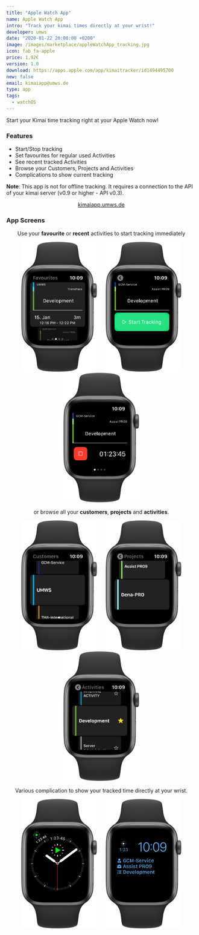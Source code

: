 ```yaml
---
title: "Apple Watch App"
name: Apple Watch App
intro: "Track your kimai times directly at your wrist!"
developer: umws
date: "2020-01-22 20:00:00 +0200"
image: /images/marketplace/appleWatchApp_tracking.jpg
icon: fab fa-apple
price: 1,92€
version: 1.0
download: https://apps.apple.com/app/kimaitracker/id1494495700
new: false
email: kimaiapp@umws.de
type: app
tags:
  - watchOS 
---
```


Start your Kimai time tracking right at your Apple Watch now!

### Features

* Start/Stop tracking
* Set favourites for regular used Activities
* See recent tracked Activities
* Browse your Customers, Projects and Activities
* Complications to show current tracking


**Note**:
This app is not for offline tracking. It requires a connection to the API of your kimai server (v0.9 or higher - API v0.3).

<p style="text-align:center"><a href="https://kimaiapp.umws.de">kimaiapp.umws.de</a></p>

### App Screens

<p style="text-align:center">Use your <strong>favourite</strong> or <strong>recent</strong> activities to start tracking immediately</p>
<p style="text-align:center">
    <img src="/images/marketplace/appleWatchApp_favourites.jpg" width="200" style="margin:0 10px">
    <img src="/images/marketplace/appleWatchApp_start_tracking.jpg" width="200" style="margin:0 10px">
    <img src="/images/marketplace/appleWatchApp_tracking.jpg" width="200" style="margin:0 10px">
</p>    
<p style="text-align:center">or browse all your <strong>customers</strong>, <strong>projects</strong> and <strong>activities</strong>.</p>
<p style="text-align:center">
    <img src="/images/marketplace/appleWatchApp_customers.jpg" width="200" style="margin:0 10px">
    <img src="/images/marketplace/appleWatchApp_projects.jpg" width="200" style="margin:0 10px">
    <img src="/images/marketplace/appleWatchApp_activities.jpg" width="200" style="margin:0 10px">
</p>
<p style="text-align:center">Various complication to show your tracked time directly at your wrist.</p>
<p style="text-align:center">
    <img src="/images/marketplace/appleWatchApp_complication_1.jpg" width="200" style="margin:0 10px">
    <img src="/images/marketplace/appleWatchApp_complication_2.jpg" width="200" style="margin:0 10px">
</p>
<p>
